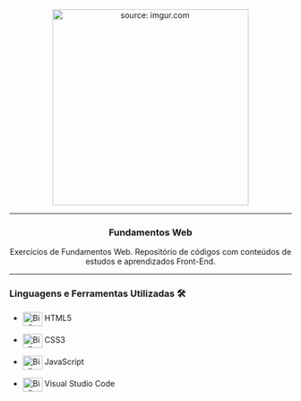 <div align = "center">
  <img width="350px" src="https://i.imgur.com/s1STZZw.png" title="source: imgur.com"/>
  <hr>
  <h3>
  <b>Fundamentos Web</b></br></div>
  <div align = "center">
  <p>Exercícios de Fundamentos Web. Repositório de códigos com conteúdos de estudos e aprendizados Front-End.
  </p>
  </div>

<hr>

### **Linguagens e Ferramentas Utilizadas** 🛠

- <img align="center" alt="Biell-C" height="25" width="35" src="https://cdn.jsdelivr.net/gh/devicons/devicon/icons/html5/html5-original.svg"/> HTML5
- <img align="center" alt="Biell-C" height="25" width="35" src="https://cdn.jsdelivr.net/gh/devicons/devicon/icons/css3/css3-original.svg"/> CSS3
- <img align="center" alt="Biell-C" height="25" width="35" src="https://cdn.jsdelivr.net/gh/devicons/devicon/icons/javascript/javascript-original.svg"/> JavaScript

- <img align="center" alt="Biell-Vscode" height="25" width="35" src="https://cdn.jsdelivr.net/gh/devicons/devicon/icons/vscode/vscode-original.svg"/> Visual Studio Code

